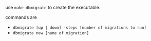 use `make dbmigrate` to create the executable.

commands are 
* `dbmigrate [up | down] -steps [number of migrations to run]`
* `dbmigrate new [name of migration]`